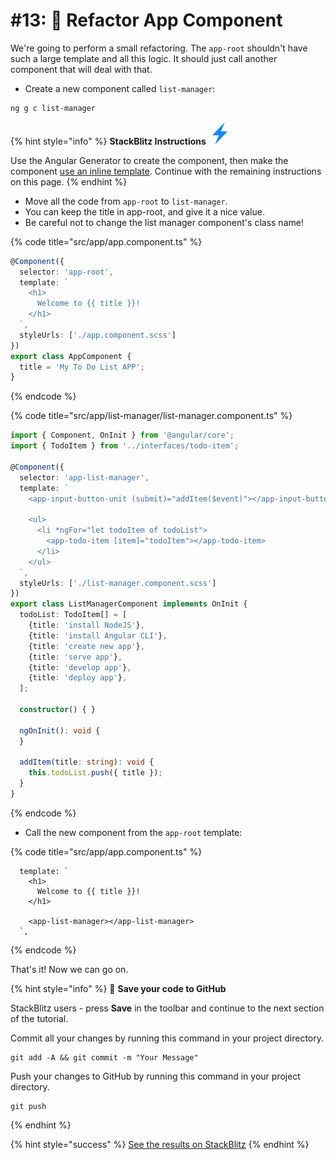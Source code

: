 # #13: 🚧 Refactor App Component

We're going to perform a small refactoring. The `app-root` shouldn't have such a large template and all this logic. It should just call another component that will deal with that.

* Create a new component called `list-manager`:&#x20;

```bash
ng g c list-manager
```

{% hint style="info" %}
**StackBlitz Instructions** ![](<../.gitbook/assets/stackblitz-hint (1) (1).svg>)

Use the Angular Generator to create the component, then make the component [use an inline template](https://ng-girls.gitbook.io/todo-list-tutorial/component#inline-template). Continue with the remaining instructions on this page.
{% endhint %}

* Move all the code from `app-root` to `list-manager`. &#x20;
* You can keep the title in app-root, and give it a nice value.
* Be careful not to change the list manager component's class name!

{% code title="src/app/app.component.ts" %}
```typescript
@Component({
  selector: 'app-root',
  template: `
    <h1>
      Welcome to {{ title }}!
    </h1>
  `,
  styleUrls: ['./app.component.scss']
})
export class AppComponent {
  title = 'My To Do List APP';
}
```
{% endcode %}

{% code title="src/app/list-manager/list-manager.component.ts" %}
```typescript
import { Component, OnInit } from '@angular/core';
import { TodoItem } from '../interfaces/todo-item';

@Component({
  selector: 'app-list-manager',
  template: `
    <app-input-button-unit (submit)="addItem($event)"></app-input-button-unit>

    <ul>
      <li *ngFor="let todoItem of todoList">
        <app-todo-item [item]="todoItem"></app-todo-item>
      </li>
    </ul>
  `,
  styleUrls: ['./list-manager.component.scss']
})
export class ListManagerComponent implements OnInit {
  todoList: TodoItem[] = [
    {title: 'install NodeJS'},
    {title: 'install Angular CLI'},
    {title: 'create new app'},
    {title: 'serve app'},
    {title: 'develop app'},
    {title: 'deploy app'},
  ];

  constructor() { }

  ngOnInit(): void {
  }

  addItem(title: string): void {    
    this.todoList.push({ title });
  }
}
```
{% endcode %}

* Call the new component from the `app-root` template:

{% code title="src/app/app.component.ts" %}
```markup
  template: `
    <h1>
      Welcome to {{ title }}!
    </h1>

    <app-list-manager></app-list-manager>
  `,
```
{% endcode %}

That's it! Now we can go on.

{% hint style="info" %}
💾 **Save your code to GitHub**

StackBlitz users - press **Save** in the toolbar and continue to the next section of the tutorial.

Commit all your changes by running this command in your project directory.

```
git add -A && git commit -m "Your Message"
```

Push your changes to GitHub by running this command in your project directory.

```
git push
```
{% endhint %}

{% hint style="success" %}
[See the results on StackBlitz](https://stackblitz.com/github/ng-girls/todo-list-tutorial/tree/master/examples/0\_13-refactor-app-component)
{% endhint %}
